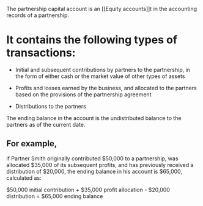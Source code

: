 The partnership capital account is an [[Equity accounts]]t in the accounting records of a partnership.  

# It contains the following types of transactions:

- Initial and subsequent contributions by partners to the partnership, in the form of either cash or the market value of other types of assets

- Profits and losses earned by the business, and allocated to the partners based on the provisions of the partnership agreement

- Distributions to the partners

The ending balance in the account is the undistributed balance to the partners as of the current date.

## For example, 
if Partner Smith originally contributed $50,000 to a partnership, was allocated $35,000 of its subsequent profits, and has previously received a distribution of $20,000, the ending balance in his account is $65,000, calculated as:

$50,000 initial contribution + $35,000 profit allocation - $20,000 distribution = $65,000 ending balance